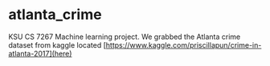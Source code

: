 # atlanta_crime
KSU CS 7267 Machine learning project. 
We grabbed the Atlanta crime dataset from kaggle located [https://www.kaggle.com/priscillapun/crime-in-atlanta-2017](here)
<!-- Testing -->